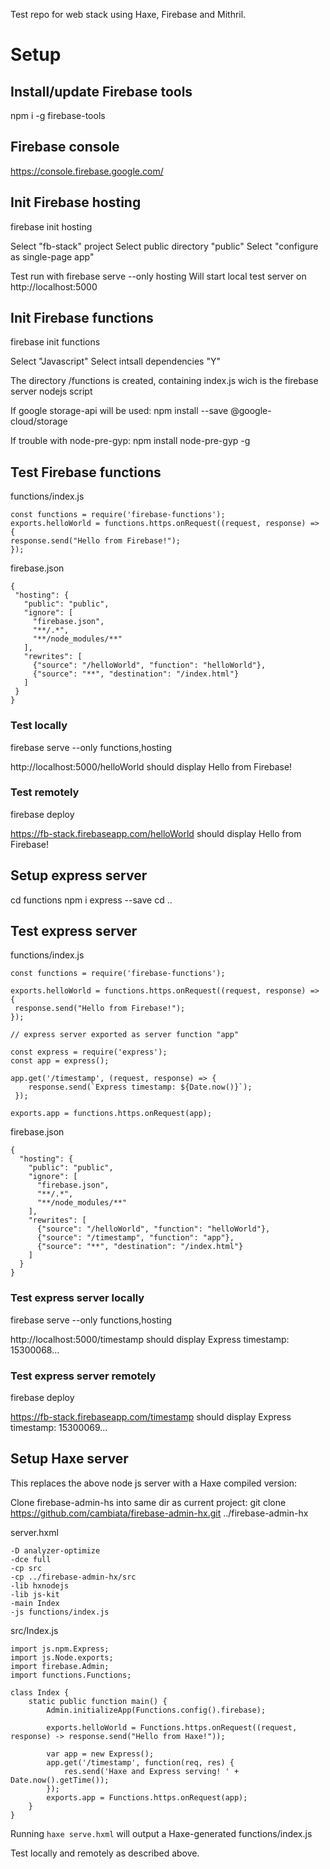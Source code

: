 Test repo for web stack using Haxe, Firebase and Mithril.

# Setup

## Install/update Firebase tools

npm i -g firebase-tools

## Firebase console

https://console.firebase.google.com/

## Init Firebase hosting

firebase init hosting

Select "fb-stack" project
Select public directory "public"
Select "configure as single-page app"

Test run with 
firebase serve --only hosting
Will start local test server on http://localhost:5000

## Init Firebase functions

firebase init functions

Select "Javascript"
Select intsall dependencies "Y"

The directory /functions is created, containing index.js wich is the firebase server nodejs script

If google storage-api will be used:
npm install --save @google-cloud/storage

If trouble with node-pre-gyp:
npm install node-pre-gyp -g

## Test Firebase functions

functions/index.js
```
const functions = require('firebase-functions');
exports.helloWorld = functions.https.onRequest((request, response) => {
response.send("Hello from Firebase!");
});
```

firebase.json
```
{
 "hosting": {
   "public": "public",
   "ignore": [
     "firebase.json",
     "**/.*",
     "**/node_modules/**"
   ],
   "rewrites": [     
     {"source": "/helloWorld", "function": "helloWorld"},
     {"source": "**", "destination": "/index.html"}     
   ]
 }
}
```
### Test locally

firebase serve --only functions,hosting

http://localhost:5000/helloWorld
should display
Hello from Firebase!

### Test remotely

firebase deploy

https://fb-stack.firebaseapp.com/helloWorld
should display
Hello from Firebase!

## Setup express server

cd functions
npm i express --save
cd ..

## Test express server

functions/index.js
```
const functions = require('firebase-functions');

exports.helloWorld = functions.https.onRequest((request, response) => {
 response.send("Hello from Firebase!");
});

// express server exported as server function "app"

const express = require('express');
const app = express();

app.get('/timestamp', (request, response) => {
    response.send(`Express timestamp: ${Date.now()}`);
 });
 
exports.app = functions.https.onRequest(app);
```

firebase.json
```
{
  "hosting": {
    "public": "public",
    "ignore": [
      "firebase.json",
      "**/.*",
      "**/node_modules/**"
    ],
    "rewrites": [      
      {"source": "/helloWorld", "function": "helloWorld"},
      {"source": "/timestamp", "function": "app"},
      {"source": "**", "destination": "/index.html"}      
    ]
  }
}
```
### Test express server locally

firebase serve --only functions,hosting

http://localhost:5000/timestamp
should display
Express timestamp: 15300068...

### Test express server remotely

firebase deploy

https://fb-stack.firebaseapp.com/timestamp
should display
Express timestamp: 15300069...

## Setup Haxe server
This replaces the above node js server with a Haxe compiled version:

Clone firebase-admin-hs into same dir as current project:
git clone https://github.com/cambiata/firebase-admin-hx.git ../firebase-admin-hx

server.hxml
```
-D analyzer-optimize
-dce full
-cp src
-cp ../firebase-admin-hx/src
-lib hxnodejs
-lib js-kit
-main Index
-js functions/index.js
```

src/Index.js
```
import js.npm.Express;
import js.Node.exports;
import firebase.Admin;
import functions.Functions;

class Index {
    static public function main() {
        Admin.initializeApp(Functions.config().firebase);
        
        exports.helloWorld = Functions.https.onRequest((request, response) -> response.send("Hello from Haxe!"));
        
        var app = new Express();
        app.get('/timestamp', function(req, res) {           
            res.send('Haxe and Express serving! ' + Date.now().getTime());
        });
        exports.app = Functions.https.onRequest(app);  
    }
}
```

Running `haxe serve.hxml` will output a Haxe-generated functions/index.js

Test locally and remotely as described above.


